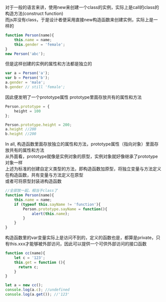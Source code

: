对于一般的语言来讲，使用new来创建一个class的实例，实际上是call的class的构造方法(construct function)  
而js并没有class，于是设计者便采用直接new构造函数来创建实例，实际上是一样的

```javascript
function Person(name){
    this.name = name;
    this.gender = 'female';
}
new Person('abc');
```

但是这样创建的实例的属性和方法都是独立的

```javascript
var a = Person('a');
var b = Person('b');
a.gender = 'male';
b.gender // still 'female';
```

因此便发明了一个prototype属性
prototype里面存放共有的属性和方法

```javascript
Person.prototype = {
    height = 100
};

Person.prototype.height = 200;
a.height //200
b.height //200
```

In all, 构造函数里面存放独立的属性和方法，prototype属性（指向对象）里面存放共有的属性和方法  
从外面看，prototype就像是实例对象的原型，实例对象就好像继承了prototype对象一样  
上述为标准的创建自定义类型的方法，即构造函数加原型，将独立变量与方法定义在构造函数，共有变量与方法定义在原型  
或者可将原型封装进构造函数

```javascript
//全部放一起，相当于class了
function Person(name){
    this.name = name;
    if (typeof this.sayName != 'function'){
        Person.prototype.sayName = function(){
            alert(this.name);
        }
    }
}
```

构造函数里的var变量实际上是访问不到的，定义的函数也是，都算是private，只有this.xxx才能够被外部访问，因此可以提供一个可供外部访问的接口函数
```javascript
function cc(name){
    let c = '123';
    this.get = function (){
      return c;
    }
}

let a = new cc();
console.log(a.c); //undefined
console.log(a.get()); //'123'
```

